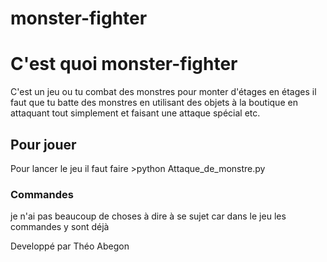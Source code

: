 # monster-fighter

# C'est quoi monster-fighter
C'est un jeu ou tu combat des monstres pour monter d'étages en étages il faut que tu batte des monstres en utilisant des objets à la boutique en attaquant tout simplement et faisant une attaque spécial etc.

## Pour jouer
Pour lancer le jeu il faut faire >python Attaque_de_monstre.py

### Commandes
je n'ai pas beaucoup de choses à dire à se sujet car dans le jeu les commandes y sont déjà

Developpé par Théo Abegon
